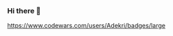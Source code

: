 ### Hi there 👋

<a class="post-title" href="https://www.codewars.com/users/Adekri/badges/large
" > </a>
https://www.codewars.com/users/Adekri/badges/large
